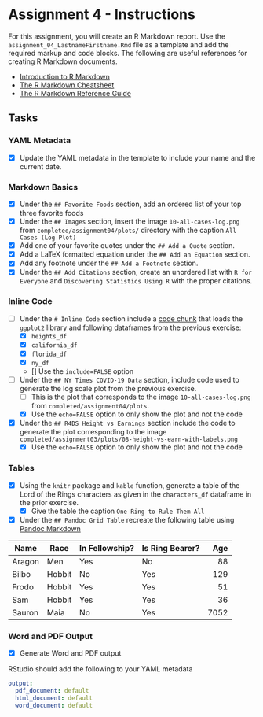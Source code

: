 # Assignment 4 - Instructions

For this assignment, you will create an R Markdown report. Use the `assignment_04_LastnameFirstname.Rmd` file as a template and add the required markup and code blocks. The following are useful references for creating R Markdown documents. 

* [Introduction to R Markdown](https://rmarkdown.rstudio.com/lesson-1.html)
* [The R Markdown Cheatsheet](https://www.rstudio.com/wp-content/uploads/2016/03/rmarkdown-cheatsheet-2.0.pdf)
* [The R Markdown Reference Guide](https://www.rstudio.com/wp-content/uploads/2015/03/rmarkdown-reference.pdf)

## Tasks

### YAML Metadata

- [X] Update the YAML metadata in the template to include your name and the current date. 

### Markdown Basics

- [X] Under the `## Favorite Foods` section, add an ordered list of your top three favorite foods
- [X] Under the `## Images` section, insert the image `10-all-cases-log.png` from `completed/assignment04/plots/` directory with the caption `All Cases (Log Plot)`
- [X] Add one of your favorite quotes under the `## Add a Quote` section.
- [X] Add a LaTeX formatted equation under the `## Add an Equation` section.
- [X] Add any footnote under the `## Add a Footnote` section.
- [X] Under the `## Add Citations` section, create an unordered list with `R for Everyone` and `Discovering Statistics Using R` with the proper citations.  

### Inline Code

- [ ] Under the `# Inline Code` section include a [code chunk](https://rmarkdown.rstudio.com/lesson-3.html) that loads the `ggplot2` library and following dataframes from the previous exercise: 
   - [X] `heights_df`
   - [X] `california_df`
   - [X] `florida_df`
   - [X] `ny_df` 
   - [] Use the `include=FALSE` option
- [ ] Under the `## NY Times COVID-19 Data` section, include code used to generate the log scale plot from the previous exercise.  
   - [ ] This is the plot that corresponds to the image `10-all-cases-log.png` from `completed/assignment04/plots`.  
   - [X] Use the `echo=FALSE` option to only show the plot and not the code
- [X] Under the `## R4DS Height vs Earnings` section include the code to generate the plot corresponding to the image `completed/assignment03/plots/08-height-vs-earn-with-labels.png`
   - [X] Use the `echo=FALSE` option to only show the plot and not the code

### Tables

- [X] Using the `knitr` package and `kable` function, generate a table of the Lord of the Rings characters as given in the `characters_df` dataframe in the prior exercise.  
   - [X] Give the table the caption `One Ring to Rule Them All`
- [X] Under the `## Pandoc Grid Table` recreate the following table using [Pandoc Markdown](https://pandoc.org/MANUAL.html#tables)

| Name      | Race      | In Fellowship? | Is Ring Bearer? | Age    |
|-----------|-----------|----------------|-----------------|-------:|
| Aragon    | Men       | Yes            | No             | 88     |
| Bilbo        | Hobbit    | No            | Yes            | 129    |
| Frodo        | Hobbit   | Yes           | Yes            | 51     |
| Sam      | Hobbit   | Yes           | Yes            | 36     |
| Sauron    | Maia     | No            | Yes            | 7052   |

### Word and PDF Output

- [X] Generate Word and PDF output

RStudio should add the following to your YAML metadata

```yaml
output:
  pdf_document: default
  html_document: default
  word_document: default
```

